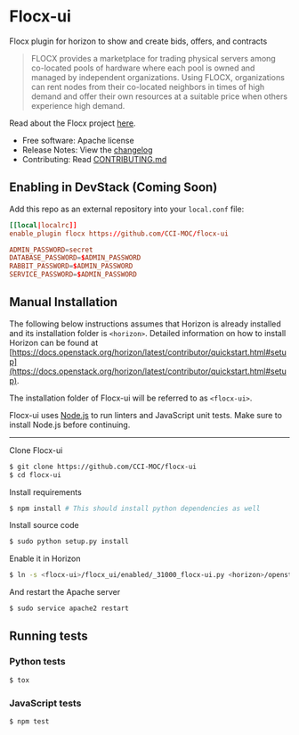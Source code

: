 # Flocx-ui

Flocx plugin for horizon to show and create bids, offers, and contracts

> FLOCX provides a marketplace for trading physical servers among co-located pools of hardware where each pool is owned and managed by independent organizations. Using FLOCX, organizations can rent nodes from their co-located neighbors in times of high demand and offer their own resources at a suitable price when others experience high demand.

Read about the Flocx project [here](https://github.com/CCI-MOC/flocx).

* Free software: Apache license
* Release Notes: View the [changelog](CHANGELOG.md)
* Contributing: Read [CONTRIBUTING.md](CONTRIBUTING.md)

## Enabling in DevStack (Coming Soon)

Add this repo as an external repository into your `local.conf` file:

```conf
[[local|localrc]]
enable_plugin flocx https://github.com/CCI-MOC/flocx-ui

ADMIN_PASSWORD=secret
DATABASE_PASSWORD=$ADMIN_PASSWORD
RABBIT_PASSWORD=$ADMIN_PASSWORD
SERVICE_PASSWORD=$ADMIN_PASSWORD
```

## Manual Installation

The following below instructions assumes that Horizon is already installed and its installation folder is `<horizon>`. Detailed information on how to install Horizon can be found at [https://docs.openstack.org/horizon/latest/contributor/quickstart.html#setup](https://docs.openstack.org/horizon/latest/contributor/quickstart.html#setup).

The installation folder of Flocx-ui will be referred to as `<flocx-ui>`.

Flocx-ui uses [Node.js](https://nodejs.org) to run linters and JavaScript unit tests. Make sure to install Node.js before continuing.

---

Clone Flocx-ui

```bash
$ git clone https://github.com/CCI-MOC/flocx-ui
$ cd flocx-ui
```

Install requirements

```bash
$ npm install # This should install python dependencies as well
```

Install source code

```bash
$ sudo python setup.py install
```

Enable it in Horizon

```bash
$ ln -s <flocx-ui>/flocx_ui/enabled/_31000_flocx-ui.py <horizon>/openstack_dashboard/local/enabled
```

And restart the Apache server

```bash
$ sudo service apache2 restart
```

## Running tests

### Python tests

```bash
$ tox
```

### JavaScript tests

```bash
$ npm test
```
